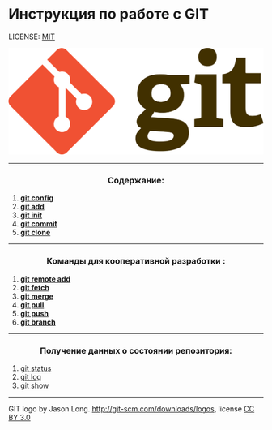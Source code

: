 # Инструкция по работе с GIT



LICENSE: [MIT](./license.md)

![git-logo](./assets/git-logo.png)

---

### <p style="text-align: center;" >Содержание:
1. **[git config](./main/config.md)**
2. **[git add](./main/add.md)**
3. **[git init](./main/init.md)**
4. **[git commit](./main/commit.md)**
5. **[git clone](./main/clone.md)**

---

### <p style="text-align: center;" >  Команды для кооперативной разработки : 
 
 1. **[git remote add](./coop/remoteadd.md)**
 2. **[git fetch](./coop/fetch.md)**
 3. **[git merge](./coop/merge.md)**
 4. **[git pull](./coop/pull.md)**
 5. **[git push](./coop/push.md)**
 6. **[git branch](./coop/branch.md)**

---

### <p style="text-align: center;"> Получение данных о состоянии репозитория:
1. [git status](./additional/status.md)
2. [git log](./additional/log.md)
3. [git show](./additional/show.md)

---
GIT logo by Jason Long. http://git-scm.com/downloads/logos, license [CC BY 3.0](creativecommons.org/license/by/3.0/)